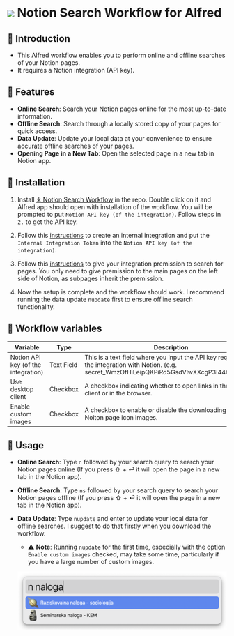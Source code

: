 # <img src="images/notionxalfred.png" width="64"> Notion Search Workflow for Alfred

## 🤔 Introduction

- This Alfred workflow enables you to perform online and offline searches of your Notion pages.
- It requires a Notion integration (API key).

## 🌟 Features

- **Online Search**: Search your Notion pages online for the most up-to-date information.
- **Offline Search**: Search through a locally stored copy of your pages for quick access.
- **Data Update**: Update your local data at your convenience to ensure accurate offline searches of your pages.
- **Opening Page in a New Tab**: Open the selected page in a new tab in Notion app.

## 🚀 Installation

1. Install [⤓ Notion Search Workflow](https://github.com/svenko99/alfred-notion/releases/latest/download/Notion.search.alfredworkflow) in the repo. Double click on it and Alfred app should open with installation of the workflow. You will be prompted to put `Notion API key (of the integration)`. Follow steps in `2.` to get the API key.

2. Follow this [instructions](https://www.notion.so/help/create-integrations-with-the-notion-api#create-an-internal-integration) to create an internal integration and put the `Internal Integration Token` into the `Notion API key (of the integration)`.

3. Follow this [instructions](https://developers.notion.com/docs/create-a-notion-integration#give-your-integration-page-permissions) to give your integration premission to search for pages. You only need to give premission to the main pages on the left side of Notion, as subpages inherit the premission.

4. Now the setup is complete and the workflow should work. I recommend running the data update `nupdate` first to ensure offline search functionality.

## 🔧 Workflow variables



|Variable   |Type   |Description   |
|---|---|---|
|Notion API key (of the integration)|Text Field   |This is a text field where you input the API key required for the integration with Notion. (e.g. secret_WmzOfHiLeipQKPiRd5GsdVlwXXcgP3I44GdoreruIV)    |
|Use desktop client|Checkbox   |A checkbox indicating whether to open links in the desktop client or in the browser.    |
|Enable custom images   | Checkbox   |A checkbox to enable or disable the downloading of custom Noiton page icon images.|


## 🔄 Usage

- **Online Search**: Type `n` followed by your search query to search your Notion pages online (If you press ⇧ + ⏎ it will open the page in a new tab in the Notion app).
- **Offline Search**: Type `ns` followed by your search query to search your Notion pages offline (If you press ⇧ + ⏎ it will open the page in a new tab in the Notion app).
- **Data Update**: Type `nupdate` and enter to update your local data for offline searches. I suggest to do that firstly when you download the workflow.

  - ⚠️ **Note**: Running `nupdate` for the first time, especially with the option `Enable custom images` checked, may take some time, particularly if you have a large number of custom images.

  ![screenshot](images/screenshot1.png)
